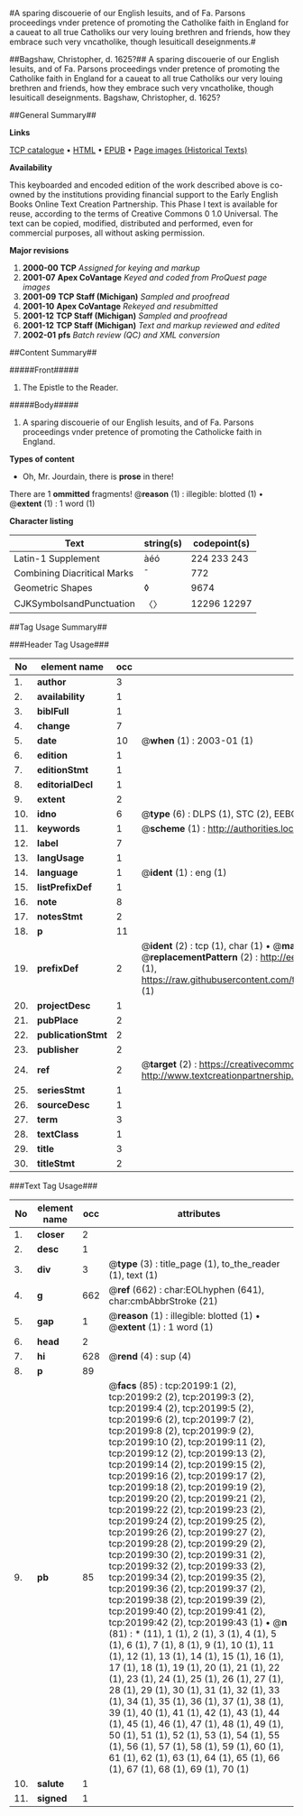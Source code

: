 #A sparing discouerie of our English Iesuits, and of Fa. Parsons proceedings vnder pretence of promoting the Catholike faith in England for a caueat to all true Catholiks our very louing brethren and friends, how they embrace such very vncatholike, though Iesuiticall deseignments.#

##Bagshaw, Christopher, d. 1625?##
A sparing discouerie of our English Iesuits, and of Fa. Parsons proceedings vnder pretence of promoting the Catholike faith in England for a caueat to all true Catholiks our very louing brethren and friends, how they embrace such very vncatholike, though Iesuiticall deseignments.
Bagshaw, Christopher, d. 1625?

##General Summary##

**Links**

[TCP catalogue](http://www.ota.ox.ac.uk/tcp/)  • 
[HTML](http://tei.it.ox.ac.uk/tcp/Texts-HTML/free/A14/A14830.html)  • 
[EPUB](http://tei.it.ox.ac.uk/tcp/Texts-EPUB/free/A14/A14830.epub) • 
[Page images (Historical Texts)](https://data.historicaltexts.jisc.ac.uk/view?pubId=eebo-99854755e&pageId=eebo-99854755e-20199-1)

**Availability**

This keyboarded and encoded edition of the
	       work described above is co-owned by the institutions
	       providing financial support to the Early English Books
	       Online Text Creation Partnership. This Phase I text is
	       available for reuse, according to the terms of Creative
	       Commons 0 1.0 Universal. The text can be copied,
	       modified, distributed and performed, even for
	       commercial purposes, all without asking permission.

**Major revisions**

1. __2000-00__ __TCP__ *Assigned for keying and markup*
1. __2001-07__ __Apex CoVantage__ *Keyed and coded from ProQuest page images*
1. __2001-09__ __TCP Staff (Michigan)__ *Sampled and proofread*
1. __2001-10__ __Apex CoVantage__ *Rekeyed and resubmitted*
1. __2001-12__ __TCP Staff (Michigan)__ *Sampled and proofread*
1. __2001-12__ __TCP Staff (Michigan)__ *Text and markup reviewed and edited*
1. __2002-01__ __pfs__ *Batch review (QC) and XML conversion*

##Content Summary##

#####Front#####

1. The Epistle to the Reader.

#####Body#####

1. A sparing discouerie of our English Iesuits, and of Fa. Parsons proceedings vnder pretence of promoting the Catholicke faith in England.

**Types of content**

  * Oh, Mr. Jourdain, there is **prose** in there!

There are 1 **ommitted** fragments! 
 @__reason__ (1) : illegible: blotted (1)  •  @__extent__ (1) : 1 word (1)

**Character listing**


|Text|string(s)|codepoint(s)|
|---|---|---|
|Latin-1 Supplement|àéó|224 233 243|
|Combining             Diacritical Marks|̄|772|
|Geometric Shapes|◊|9674|
|CJKSymbolsandPunctuation|〈〉|12296 12297|

##Tag Usage Summary##

###Header Tag Usage###

|No|element name|occ|attributes|
|---|---|---|---|
|1.|__author__|3||
|2.|__availability__|1||
|3.|__biblFull__|1||
|4.|__change__|7||
|5.|__date__|10| @__when__ (1) : 2003-01 (1)|
|6.|__edition__|1||
|7.|__editionStmt__|1||
|8.|__editorialDecl__|1||
|9.|__extent__|2||
|10.|__idno__|6| @__type__ (6) : DLPS (1), STC (2), EEBO-CITATION (1), PROQUEST (1), VID (1)|
|11.|__keywords__|1| @__scheme__ (1) : http://authorities.loc.gov/ (1)|
|12.|__label__|7||
|13.|__langUsage__|1||
|14.|__language__|1| @__ident__ (1) : eng (1)|
|15.|__listPrefixDef__|1||
|16.|__note__|8||
|17.|__notesStmt__|2||
|18.|__p__|11||
|19.|__prefixDef__|2| @__ident__ (2) : tcp (1), char (1)  •  @__matchPattern__ (2) : ([0-9\-]+):([0-9IVX]+) (1), (.+) (1)  •  @__replacementPattern__ (2) : http://eebo.chadwyck.com/downloadtiff?vid=$1&page=$2 (1), https://raw.githubusercontent.com/textcreationpartnership/Texts/master/tcpchars.xml#$1 (1)|
|20.|__projectDesc__|1||
|21.|__pubPlace__|2||
|22.|__publicationStmt__|2||
|23.|__publisher__|2||
|24.|__ref__|2| @__target__ (2) : https://creativecommons.org/publicdomain/zero/1.0/ (1), http://www.textcreationpartnership.org/docs/. (1)|
|25.|__seriesStmt__|1||
|26.|__sourceDesc__|1||
|27.|__term__|3||
|28.|__textClass__|1||
|29.|__title__|3||
|30.|__titleStmt__|2||


###Text Tag Usage###

|No|element name|occ|attributes|
|---|---|---|---|
|1.|__closer__|2||
|2.|__desc__|1||
|3.|__div__|3| @__type__ (3) : title_page (1), to_the_reader (1), text (1)|
|4.|__g__|662| @__ref__ (662) : char:EOLhyphen (641), char:cmbAbbrStroke (21)|
|5.|__gap__|1| @__reason__ (1) : illegible: blotted (1)  •  @__extent__ (1) : 1 word (1)|
|6.|__head__|2||
|7.|__hi__|628| @__rend__ (4) : sup (4)|
|8.|__p__|89||
|9.|__pb__|85| @__facs__ (85) : tcp:20199:1 (2), tcp:20199:2 (2), tcp:20199:3 (2), tcp:20199:4 (2), tcp:20199:5 (2), tcp:20199:6 (2), tcp:20199:7 (2), tcp:20199:8 (2), tcp:20199:9 (2), tcp:20199:10 (2), tcp:20199:11 (2), tcp:20199:12 (2), tcp:20199:13 (2), tcp:20199:14 (2), tcp:20199:15 (2), tcp:20199:16 (2), tcp:20199:17 (2), tcp:20199:18 (2), tcp:20199:19 (2), tcp:20199:20 (2), tcp:20199:21 (2), tcp:20199:22 (2), tcp:20199:23 (2), tcp:20199:24 (2), tcp:20199:25 (2), tcp:20199:26 (2), tcp:20199:27 (2), tcp:20199:28 (2), tcp:20199:29 (2), tcp:20199:30 (2), tcp:20199:31 (2), tcp:20199:32 (2), tcp:20199:33 (2), tcp:20199:34 (2), tcp:20199:35 (2), tcp:20199:36 (2), tcp:20199:37 (2), tcp:20199:38 (2), tcp:20199:39 (2), tcp:20199:40 (2), tcp:20199:41 (2), tcp:20199:42 (2), tcp:20199:43 (1)  •  @__n__ (81) : * (11), 1 (1), 2 (1), 3 (1), 4 (1), 5 (1), 6 (1), 7 (1), 8 (1), 9 (1), 10 (1), 11 (1), 12 (1), 13 (1), 14 (1), 15 (1), 16 (1), 17 (1), 18 (1), 19 (1), 20 (1), 21 (1), 22 (1), 23 (1), 24 (1), 25 (1), 26 (1), 27 (1), 28 (1), 29 (1), 30 (1), 31 (1), 32 (1), 33 (1), 34 (1), 35 (1), 36 (1), 37 (1), 38 (1), 39 (1), 40 (1), 41 (1), 42 (1), 43 (1), 44 (1), 45 (1), 46 (1), 47 (1), 48 (1), 49 (1), 50 (1), 51 (1), 52 (1), 53 (1), 54 (1), 55 (1), 56 (1), 57 (1), 58 (1), 59 (1), 60 (1), 61 (1), 62 (1), 63 (1), 64 (1), 65 (1), 66 (1), 67 (1), 68 (1), 69 (1), 70 (1)|
|10.|__salute__|1||
|11.|__signed__|1||
